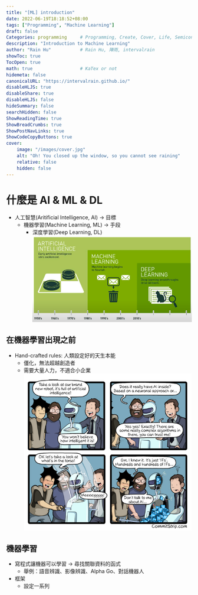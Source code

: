 ```yaml
---
title: "[ML] introduction"
date: 2022-06-19T18:18:52+08:00
tags: ["Programming", "Machine Learning"]
draft: false
Categories: programming     # Programming, Create, Cover, Life, Semiconductor, Leetcode, Logic Design, Daily, OS, CS50, CA
description: "Introduction to Machine Learning"                     
author: "Rain Hu"           # Rain Hu, 陣雨, intervalrain
showToc: true
TocOpen: true
math: true                  # KaTex or not
hidemeta: false
canonicalURL: "https://intervalrain.github.io/"
disableHLJS: true
disableShare: true
disableHLJS: false
hideSummary: false
searchHidden: false
ShowReadingTime: true
ShowBreadCrumbs: true
ShowPostNavLinks: true
ShowCodeCopyButtons: true
cover:
    image: "/images/cover.jpg"
    alt: "Oh! You closed up the window, so you cannot see raining"
    relative: false
    hidden: false
---
```


# 什麼是 AI & ML & DL
+ 人工智慧(Aritificial Intelligence, AI) → 目標
    + 機器學習(Machine Learning, ML) → 手段
        + 深度學習(Deep Learning, DL)
![history](/posts/ML/L0/history.png)

## 在機器學習出現之前 
+ Hand-crafted rules: 人類設定好的天生本能
    + 僵化，無法超越創造者
    + 需要大量人力，不適合小企業
![AIinsde](/posts/ML/L0/AIinside.jpeg)

## 機器學習
+ 寫程式讓機器可以學習 → 尋找關聯資料的函式
    + 舉例：語音辨識、影像辨識、Alpha Go、對話機器人
+ 框架
    + 設定一系列
